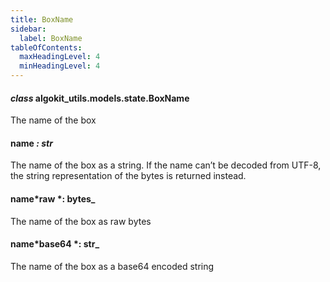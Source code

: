 ```yaml
---
title: BoxName
sidebar:
  label: BoxName
tableOfContents:
  maxHeadingLevel: 4
  minHeadingLevel: 4
---
```


#### _class_ algokit_utils.models.state.BoxName

The name of the box

#### name _: str_

The name of the box as a string.
If the name can’t be decoded from UTF-8, the string representation of the bytes is returned instead.

#### name*raw *: bytes\_

The name of the box as raw bytes

#### name*base64 *: str\_

The name of the box as a base64 encoded string
